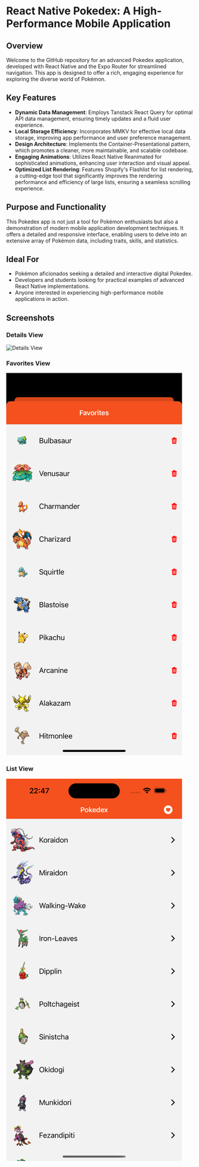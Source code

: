 # React Native Pokedex: A High-Performance Mobile Application

## Overview

Welcome to the GitHub repository for an advanced Pokedex application, developed with React Native and the Expo Router for streamlined navigation. This app is designed to offer a rich, engaging experience for exploring the diverse world of Pokémon.

## Key Features

- **Dynamic Data Management**: Employs Tanstack React Query for optimal API data management, ensuring timely updates and a fluid user experience.
- **Local Storage Efficiency**: Incorporates MMKV for effective local data storage, improving app performance and user preference management.
- **Design Architecture**: Implements the Container-Presentational pattern, which promotes a cleaner, more maintainable, and scalable codebase.
- **Engaging Animations**: Utilizes React Native Reanimated for sophisticated animations, enhancing user interaction and visual appeal.
- **Optimized List Rendering**: Features Shopify's Flashlist for list rendering, a cutting-edge tool that significantly improves the rendering performance and efficiency of large lists, ensuring a seamless scrolling experience.

## Purpose and Functionality

This Pokedex app is not just a tool for Pokémon enthusiasts but also a demonstration of modern mobile application development techniques. It offers a detailed and responsive interface, enabling users to delve into an extensive array of Pokémon data, including traits, skills, and statistics.

## Ideal For

- Pokémon aficionados seeking a detailed and interactive digital Pokedex.
- Developers and students looking for practical examples of advanced React Native implementations.
- Anyone interested in experiencing high-performance mobile applications in action.

## Screenshots

### Details View

![Details View](screenshots/details.png)

### Favorites View

![Favorites View](screenshots/favorites.png)

### List View

![List View](screenshots/list.png)

